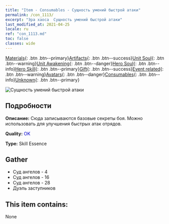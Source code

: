 ```yaml
---
title: "Item - Consumables - Сущность умений быстрой атаки"
permalink: /con_1113/
excerpt: "Эра хаоса  Сущность умений быстрой атаки"
last_modified_at: 2021-04-25
locale: ru
ref: "con_1113.md"
toc: false
classes: wide
---
```

 [Materials](/ItemsRU/){: .btn .btn--primary}[Artifacts](/ItemsRU/Artifacts/){: .btn .btn--success}[Unit Soul](/ItemsRU/UnitSoul/){: .btn .btn--warning}[Unit Awakening](/ItemsRU/UnitAwakening/){: .btn .btn--danger}[Hero Soul](/ItemsRU/HeroSoul/){: .btn .btn--info}[Hero Skill](/ItemsRU/HeroSkill/){: .btn .btn--primary}[Gift](/ItemsRU/Gift/){: .btn .btn--success}[Event related](/ItemsRU/Events/){: .btn .btn--warning}[Avatars](/ItemsRU/Avatars/){: .btn .btn--danger}[Consumables](/ItemsRU/Consumables/){: .btn .btn--info}[Unknown](/ItemsRU/Unknown/){: .btn .btn--primary}

 ![Сущность умений быстрой атаки](/images/t/i_7004.png)

## Подробности
 **Описание:** Сюда записываются базовые секреты боя. Можно использовать для улучшения быстрых атак отрядов.

 **Quality:** <span style="color: #0000CD">OK</span>

 **Type:** Skill Essence

## Gather

*    Суд ангелов - 4 
*    Суд ангелов - 16 
*    Суд ангелов - 28 
*    Дуэль заступников 

## This item contains:

  None

